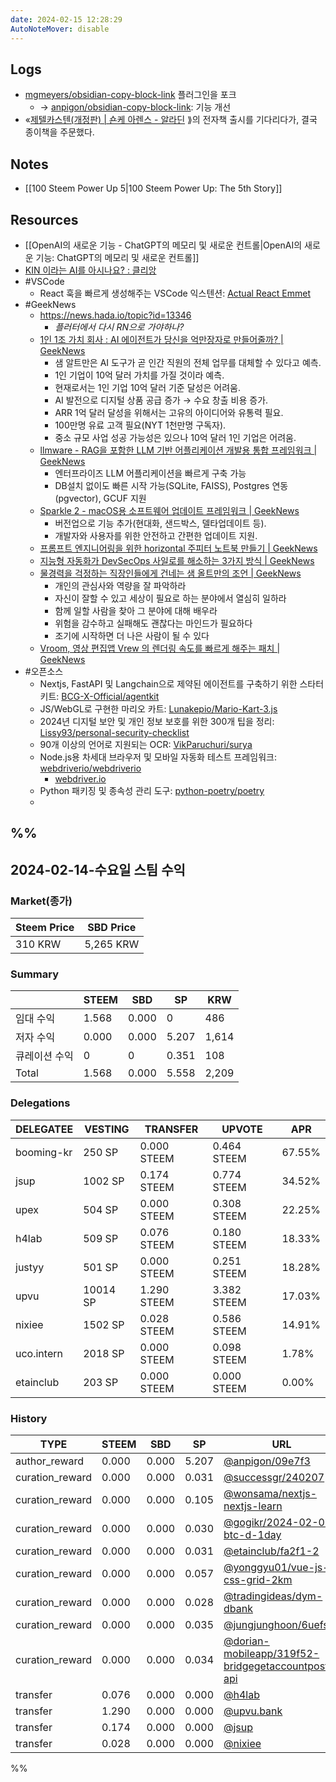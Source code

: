 ```yaml
---
date: 2024-02-15 12:28:29
AutoNoteMover: disable
---
```


## Logs
- [mgmeyers/obsidian-copy-block-link](https://github.com/mgmeyers/obsidian-copy-block-link) 플러그인을 포크
	- → [anpigon/obsidian-copy-block-link](https://github.com/anpigon/obsidian-copy-block-link): 기능 개선
- «[제텔카스텐(개정판) | 숀케 아렌스 - 알라딘](https://www.aladin.co.kr/m/mproduct.aspx?ItemId=322210531) ⟫의 전자책 출시를 기다리다가, 결국 종이책을 주문했다.

## Notes
- [[100 Steem Power Up 5|100 Steem Power Up: The 5th Story]]

## Resources
- [[OpenAI의 새로운 기능 - ChatGPT의 메모리 및 새로운 컨트롤|OpenAI의 새로운 기능: ChatGPT의 메모리 및 새로운 컨트롤]]
- [KIN 이라는 AI를 아시나요? : 클리앙](https://m.clien.net/service/board/use/18587120)
- #VSCode
	- React 훅을 빠르게 생성해주는 VSCode 익스텐션: [Actual React Emmet](https://marketplace.visualstudio.com/items?itemName=AKCodeWorks.actual-react-emmet)
- #GeekNews
	- https://news.hada.io/topic?id=13346
		- *플러터에서 다시 RN으로 가야하나?*
	- [1인 1조 가치 회사 : AI 에이전트가 당신을 억만장자로 만들어줄까? | GeekNews](https://news.hada.io/topic?id=13376)
		- 샘 알트만은 AI 도구가 곧 인간 직원의 전체 업무를 대체할 수 있다고 예측.
		- 1인 기업이 10억 달러 가치를 가질 것이라 예측.
		- 현재로서는 1인 기업 10억 달러 기준 달성은 어려움.
		- AI 발전으로 디지털 상품 공급 증가 → 수요 창출 비용 증가.
		- ARR 1억 달러 달성을 위해서는 고유의 아이디어와 유통력 필요.
		- 100만명 유료 고객 필요(NYT 1천만명 구독자).
		- 중소 규모 사업 성공 가능성은 있으나 10억 달러 1인 기업은 어려움.
	- [llmware - RAG을 포함한 LLM 기반 어플리케이션 개발용 통합 프레임워크 | GeekNews](https://news.hada.io/topic?id=13374)
		- 엔터프라이즈 LLM 어플리케이션을 빠르게 구축 가능
		- DB설치 없이도 빠른 시작 가능(SQLite, FAISS), Postgres 연동(pgvector), GCUF 지원
	- [Sparkle 2 - macOS용 소프트웨어 업데이트 프레임워크 | GeekNews](https://news.hada.io/topic?id=13372)
		- 버전업으로 기능 추가(현대화, 샌드박스, 델타업데이트 등).
		- 개발자와 사용자를 위한 안전하고 간편한 업데이트 지원.
	- [프롬프트 엔지니어링을 위한 horizontal 주피터 노트북 만들기 | GeekNews](https://news.hada.io/topic?id=13365)
	- [지능형 자동화가 DevSecOps 사일로를 해소하는 3가지 방식 | GeekNews](https://news.hada.io/topic?id=13364)
	- [물경력을 걱정하는 직장인들에게 건네는 샘 올트만의 조언 | GeekNews](https://news.hada.io/topic?id=13363)
		- 개인의 관심사와 역량을 잘 파악하라
		- 자신이 잘할 수 있고 세상이 필요로 하는 분야에서 열심히 일하라
		- 함께 일할 사람을 찾아 그 분야에 대해 배우라
		- 위험을 감수하고 실패해도 괜찮다는 마인드가 필요하다
		- 조기에 시작하면 더 나은 사람이 될 수 있다
	- [Vroom, 영상 편집앱 Vrew 의 렌더링 속도를 빠르게 해주는 패치 | GeekNews](https://news.hada.io/topic?id=13362)
- #오픈소스
	- Nextjs, FastAPI 및 Langchain으로 제약된 에이전트를 구축하기 위한 스타터 키트: [BCG-X-Official/agentkit](https://github.com/BCG-X-Official/agentkit)
	- JS/WebGL로 구현한 마리오 카트: [Lunakepio/Mario-Kart-3.js](https://github.com/Lunakepio/Mario-Kart-3.js)
	- 2024년 디지털 보안 및 개인 정보 보호를 위한 300개 팁을 정리: [Lissy93/personal-security-checklist](https://github.com/Lissy93/personal-security-checklist)
	- 90개 이상의 언어로 지원되는 OCR: [VikParuchuri/surya](https://github.com/VikParuchuri/surya)
	- Node.js용 차세대 브라우저 및 모바일 자동화 테스트 프레임워크: [webdriverio/webdriverio](https://github.com/webdriverio/webdriverio)
		- [webdriver.io](http://webdriver.io/ "http://webdriver.io")
	- Python 패키징 및 종속성 관리 도구: [python-poetry/poetry](https://github.com/python-poetry/poetry)
	-

%%
---

## 2024-02-14-수요일 스팀 수익

### Market(종가)
| Steem Price | SBD Price |
| --- | --- |
| 310 KRW | 5,265 KRW |

### Summary
| | STEEM | SBD | SP | KRW |
| --- | --- | --- | --- |--- |
| 임대 수익 | 1.568 | 0.000 | 0 | 486 |
| 저자 수익 | 0.000 | 0.000 | 5.207 | 1,614 |
| 큐레이션 수익 | 0 | 0 | 0.351 | 108 |
| Total | 1.568 | 0.000 | 5.558 | 2,209 |

### Delegations
| DELEGATEE | VESTING | TRANSFER | UPVOTE | APR |
| --- | --- | --- | --- | --- |
| booming-kr | 250 SP | 0.000 STEEM | 0.464 STEEM | 67.55% |
| jsup | 1002 SP | 0.174 STEEM | 0.774 STEEM | 34.52% |
| upex | 504 SP | 0.000 STEEM | 0.308 STEEM | 22.25% |
| h4lab | 509 SP | 0.076 STEEM | 0.180 STEEM | 18.33% |
| justyy | 501 SP | 0.000 STEEM | 0.251 STEEM | 18.28% |
| upvu | 10014 SP | 1.290 STEEM | 3.382 STEEM | 17.03% |
| nixiee | 1502 SP | 0.028 STEEM | 0.586 STEEM | 14.91% |
| uco.intern | 2018 SP | 0.000 STEEM | 0.098 STEEM | 1.78% |
| etainclub | 203 SP | 0.000 STEEM | 0.000 STEEM | 0.00% |

### History
| TYPE | STEEM | SBD | SP | URL |
| --- | --- | --- | --- | --- |
| author_reward | 0.000 | 0.000 | 5.207 | [@anpigon/09e7f3](https://steemit.com/@anpigon/09e7f3) |
| curation_reward | 0.000 | 0.000 | 0.031 | [@successgr/240207](https://steemit.com/@successgr/240207) |
| curation_reward | 0.000 | 0.000 | 0.105 | [@wonsama/nextjs-nextjs-learn](https://steemit.com/@wonsama/nextjs-nextjs-learn) |
| curation_reward | 0.000 | 0.000 | 0.030 | [@gogikr/2024-02-07-btc-d-1day](https://steemit.com/@gogikr/2024-02-07-btc-d-1day) |
| curation_reward | 0.000 | 0.000 | 0.031 | [@etainclub/fa2f1-2](https://steemit.com/@etainclub/fa2f1-2) |
| curation_reward | 0.000 | 0.000 | 0.057 | [@yonggyu01/vue-js-css-grid-2km](https://steemit.com/@yonggyu01/vue-js-css-grid-2km) |
| curation_reward | 0.000 | 0.000 | 0.028 | [@tradingideas/dym-dbank](https://steemit.com/@tradingideas/dym-dbank) |
| curation_reward | 0.000 | 0.000 | 0.035 | [@jungjunghoon/6uefso](https://steemit.com/@jungjunghoon/6uefso) |
| curation_reward | 0.000 | 0.000 | 0.034 | [@dorian-mobileapp/319f52-bridgegetaccountposts-api](https://steemit.com/@dorian-mobileapp/319f52-bridgegetaccountposts-api) |
| transfer | 0.076 | 0.000 | 0.000 | [@h4lab](https://steemit.com/@h4lab) |
| transfer | 1.290 | 0.000 | 0.000 | [@upvu.bank](https://steemit.com/@upvu.bank) |
| transfer | 0.174 | 0.000 | 0.000 | [@jsup](https://steemit.com/@jsup) |
| transfer | 0.028 | 0.000 | 0.000 | [@nixiee](https://steemit.com/@nixiee) |


%%

